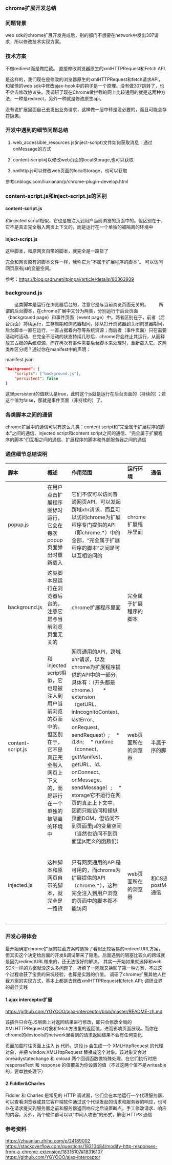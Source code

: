 ### chrome扩展开发总结

### 问题背景
web sdk的chrome扩展开发完成后，别的部门不想要在network中发出307请求，所以修改技术实现方案。

### 技术方案
不做redirect而是做拦截。
直接修改浏览器原生的xmlHTTPRequest和Fetch API.

是这样的，我们现在是修改的浏览器原生的xmlHTTPRequest和fetch请求API，和崔倩的web sdk中修改ajax-hook中的钩子是一个原理。没有做307跳转了，也不会去修改协议头。我调研了现在Chrome做拦截的网上比较通用的就是这两种方法，一种是redirect，另外一种就是修改原生api。

没有说扩展里面自己去发出业务请求，这样做一层中转是没必要的，而且可能会存在隐患。

### 开发中遇到的细节问题总结
1. web_accessible_resources js(inject-script)文件如何获取消息：通过onMessage的方式

2. content-script可以修改web页面的localStorage,也可以获取
3. xmlhttp.js可以修改web页面的localStorage，也可以获取

参考cnblogs.com/liuxianan/p/chrome-plugin-develop.html


### content-script.js和inject-script.js的区别
#### content-script.js
和injected script相似，它也是被注入到用户当前浏览的页面中的。但区别在于，它不是真正完全融入网页上下文的，而是运行在一个单独的被隔离的环境中

#### inject-script.js
这种脚本，和原网页自带的脚本，就完全是一路货了

完全和网页原有的脚本文件一样，我称它为“不属于扩展程序的脚本”。
可以访问网页原有js的变量空间。

参考：https://blog.csdn.net/itpinpai/article/details/80363939

### background.js
　　这类脚本是运行在浏览器后台的，注意它是与当前浏览页面无关的。
　　所谓的后台脚本，在chrome扩展中又分为两类，分别运行于后台页面（background page）和事件页面（event page）中。两者区别在于，前者（后台页面）持续运行，生存周期和浏览器相同，即从打开浏览器到关闭浏览器期间，后台脚本一直在运行，一直占据着内存等系统资源；而后者（事件页面）只在需要活动时活动，在完全不活动的状态持续几秒后，chrome将会终止其运行，从而释放其占据的系统资源，而在再次有事件需要后台脚本来处理时，重新载入它。这两类咋区分呢？通过你在manifest中的声明：

manifest.json
```json
"background": {
    "scripts": ["background.js"],
    "persistent": false
}
```
这里persistent的值默认是true，此时这个js就是运行在后台页面的（持续的）；若这个值为false，那就是事件页面（非持续的）了。

### 各类脚本之间的通信
chrome扩展中的通信可以有这么几类：content script和“完全属于扩展程序的脚本”之间的通信、injected script和content script之间的通信、“完全属于扩展程序的脚本”们互相之间的通信、扩展程序的脚本和外部服务器之间的通信

### 通信细节总结说明
| 脚本              | 概述                                                         | 作用范围                                                     | 运行环境               | 通信                    | 备注                   |
| :---------------- | :----------------------------------------------------------- | :----------------------------------------------------------- | :--------------------- | :---------------------- | :--------------------- |
| popup.js          | 在用户点击扩展程序图标时运行，它会在每次popup页面弹出时重新载入 | 它们不仅可以访问普通网页API、可以发起跨域xhr请求，而且可以访问chrome为扩展程序专门提供的API（即chrome.*）中的全部，“完全属于扩展程序的脚本”之间是可以互相访问的 | chrome扩展程序里面     |                         | 完全属于扩展程序的脚本 |
| background.js     | 这类脚本是运行在浏览器后台的，注意它是与当前浏览页面无关的   | chrome扩展程序里面                                           | 完全属于扩展程序的脚本 |                         |                        |
| content-script.js | 和injected script相似，它也是被注入到用户当前浏览的页面中的。但区别在于，它不是真正完全融入网页上下文的，而是运行在一个单独的被隔离的环境中 | 网页通用的API，跨域xhr请求，以及chrome为扩展程序提供的API中的一部分，具体有：（开头都是chrome.） 　* extension（getURL、inIncognitoContext、lastError、onRequest、sendRequest）; 　* i18n; 　* runtime（connect、getManifest、getURL、id、onConnect、onMessage、sendMessage）; 　* storage它不运行在网页的真正上下文中，因而只能访问和操纵页面DOM，但访问不到页面里js的变量空间（当然也访问不到页面里js定义的函数们） | web页面所在的浏览器    | 半属于扩展程序的脚本    |                        |
| injected.js       | 这种脚本和原网页自带的脚本，就完全是一路货                   | 只有网页通用的API是可用的，而chrome为扩展提供的API（chrome.*），这种完全注入到用户浏览的页面中的脚本都不能访问 | web页面所在的浏览器    | 和CS通过postMessage通信 | 不属于扩展程序的脚本   |

### 开发心得体会
最开始确定chrome扩展的拦截方案时选择了看似比较容易的redirectURL方案，但其实这个决定给后面的开发&调试带来了隐患。后面遇到的阻塞比较久的跨域就是因为redirectURL带来的，还无法很好的解决。
其实一开始如果就选择和web SDK一样的方案就没这么多问题了，折腾了一圈就又换回了第一种方案，不过这个过程收获了宝贵的采坑经验，也算是实践的价值。
调研了chrome扩展其他人拦截方案的实现方式，基本上都是去修改xmlHTTPRequest和fetch API;
调研业界的最佳实践
#### 1.ajax interceptor扩展

https://github.com/YGYOOO/ajax-interceptor/blob/master/README-zh.md

该插件只会在JS层面上对返回结果进行修改，即只会修改全局的XMLHTTPRequest对象和fetch方法里的返回值，进而影响页面展现。而你在chrome的devtools的network里看到的请求返回结果不会有任何变化.

页面加载时往页面上注入 js 代码，这段 js 会生成一个 XMLHttpRequest 的代理对象，并把 window.XMLHttpRequest 替换成这个对象。该对象又会对 onreadystatechange 和 onload 两个回调函数做特殊处理，在它们执行时把 responseText 和 response 的值覆盖为你设置的值（不过这两个值不是writeable的，要单独处理下）

#### 2.Fiddler&Charles

Fiddler 和 Charles 是常见的 HTTP 调试器，它们会在本地运行一个代理服务器，可以查看浏览器或其它客户端软件通过这个代理发起的请求和服务器的响应，也可以在请求提交到服务器之前和服务器返回响应之后设置断点，手工修改请求、响应的内容。另外，两个软件都可以以“中间人攻击”的形式，解密 HTTPS 通信

### 参考资料
https://zhuanlan.zhihu.com/p/24189002
https://stackoverflow.com/questions/18310484/modify-http-responses-from-a-chrome-extension/18316107#18316107
https://github.com/YGYOOO/ajax-interceptor